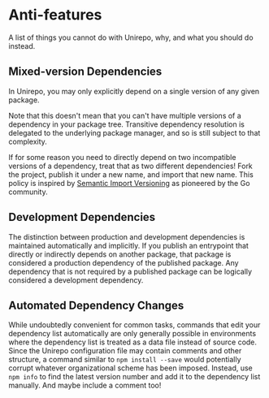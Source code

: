 # Anti-features

A list of things you cannot do with Unirepo, why, and what you should do
instead.

## Mixed-version Dependencies

In Unirepo, you may only explicitly depend on a single version of any given
package.

Note that this doesn't mean that you can't have multiple versions of a
dependency in your package tree. Transitive dependency resolution is delegated
to the underlying package manager, and so is still subject to that complexity.

If for some reason you need to directly depend on two incompatible versions of
a dependency, treat that as two different dependencies! Fork the project,
publish it under a new name, and import that new name. This policy is inspired
by [Semantic Import Versioning][1] as pioneered by the Go community.

[1]: https://research.swtch.com/vgo-import

## Development Dependencies

The distinction between production and development dependencies is maintained
automatically and implicitly. If you publish an entrypoint that directly or
indirectly depends on another package, that package is considered a production
dependency of the published package. Any dependency that is not required by a
published package can be logically considered a development dependency.

## Automated Dependency Changes

While undoubtedly convenient for common tasks, commands that edit your
dependency list automatically are only generally possible in environments
where the dependency list is treated as a data file instead of source code.
Since the Unirepo configuration file may contain comments and other structure,
a command similar to `npm install --save` would potentially corrupt whatever
organizational scheme has been imposed. Instead, use `npm info` to find the
latest version number and add it to the dependency list manually. And maybe
include a comment too!
